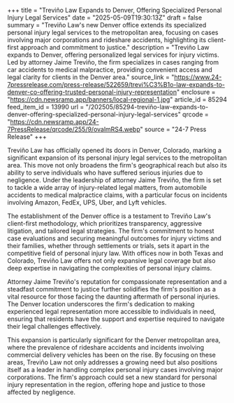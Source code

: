 +++
title = "Treviño Law Expands to Denver, Offering Specialized Personal Injury Legal Services"
date = "2025-05-09T19:30:13Z"
draft = false
summary = "Treviño Law's new Denver office extends its specialized personal injury legal services to the metropolitan area, focusing on cases involving major corporations and rideshare accidents, highlighting its client-first approach and commitment to justice."
description = "Treviño Law expands to Denver, offering personalized legal services for injury victims. Led by attorney Jaime Treviño, the firm specializes in cases ranging from car accidents to medical malpractice, providing convenient access and legal clarity for clients in the Denver area."
source_link = "https://www.24-7pressrelease.com/press-release/522659/trevi%C3%B1o-law-expands-to-denver-co-offering-trusted-personal-injury-representation"
enclosure = "https://cdn.newsramp.app/banners/local-regional-1.jpg"
article_id = 85294
feed_item_id = 13990
url = "/202505/85294-treviño-law-expands-to-denver-offering-specialized-personal-injury-legal-services"
qrcode = "https://cdn.newsramp.app/24-7PressRelease/qrcode/255/9/ovalmRS4.webp"
source = "24-7 Press Release"
+++

<p>Treviño Law has officially opened its doors in Denver, Colorado, marking a significant expansion of its personal injury legal services to the metropolitan area. This move not only broadens the firm's geographical reach but also its ability to serve individuals who have suffered serious injuries due to negligence. Under the leadership of attorney Jaime Treviño, the firm is set to tackle a wide array of injury-related legal matters, from automobile accidents to medical malpractice claims, with a particular focus on incidents involving Amazon, FedEx, UPS, Uber, and Lyft vehicles.</p><p>The establishment of the Denver office is a testament to Treviño Law's client-first methodology, which prioritizes transparency, aggressive litigation, and tailored legal strategies. The firm's commitment to honest case evaluations and securing meaningful outcomes for injury victims and their families, whether through settlements or trials, sets it apart in the competitive field of personal injury law. With offices now in both Texas and Colorado, Treviño Law offers not only expansive legal coverage but also deep expertise in navigating the complexities of personal injury claims.</p><p>Attorney Jaime Treviño's reputation for compassionate representation and a steadfast commitment to justice further solidifies the firm's position as a vital resource for those facing the daunting aftermath of personal injuries. The Denver location underscores the firm's dedication to making experienced legal representation more accessible to individuals in need, ensuring that residents have the support and expertise required to navigate their legal challenges effectively.</p><p>This expansion is particularly significant for the Denver metropolitan area, where the prevalence of rideshare accidents and incidents involving commercial delivery vehicles has been on the rise. By focusing on these areas, Treviño Law not only addresses a growing need but also positions itself as a leader in handling complex personal injury cases involving major corporations. The firm's approach could set a new standard for personal injury representation in the region, offering hope and justice to those affected by negligence.</p>